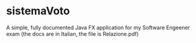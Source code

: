 # sistemaVoto
A simple, fully documented Java FX application for my Software Engeener exam (the docs are in Italian, the file is Relazione.pdf)
